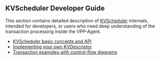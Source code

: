 ## KVScheduler Developer Guide

This section contains detailed description of [KVScheduler][kvscheduler] internals,
intended for developers, or users who need deep understanding of the transaction
processing inside the VPP-Agent.

* [KVScheduler basic concepts and API](kvscheduler.md)
* [Implementing your own KVDescriptor](kvdescriptor.md)
* [Transaction examples with control-flow diagrams](control_flow_diagrams.md)


[kvscheduler]: https://github.com/ligato/vpp-agent/tree/master/plugins/kvscheduler
